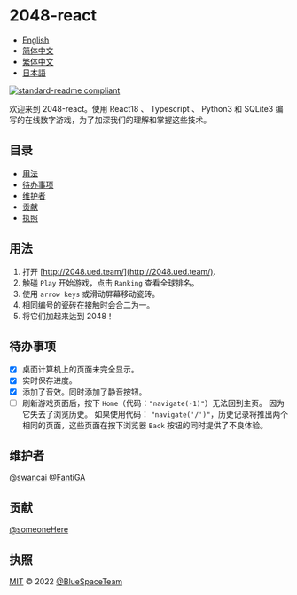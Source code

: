 <!--
 * @Author: fantiga
 * @Date: 2022-06-16 12:51:39
 * @LastEditTime: 2022-06-21 17:17:41
 * @LastEditors: fantiga
 * @Description: 
 * @FilePath: /2048-react/README.zh-CN.md
-->
# 2048-react

- [English](README.md)
- [简体中文](README.zh-CN.md)
- [繁体中文](README.zh-TW.md)
- [日本語](README.ja.md)

[![standard-readme compliant](https://img.shields.io/badge/standard--readme-OK-green.svg?style=flat-square)](https://github.com/RichardLitt/standard-readme)

欢迎来到 2048-react。使用 React18 、 Typescript 、 Python3 和 SQLite3 编写的在线数字游戏，为了加深我们的理解和掌握这些技术。

## 目录

- [用法](#用法)
- [待办事项](#待办事项)
- [维护者](#维护者)
- [贡献](#贡献)
- [执照](#执照)

## 用法

1. 打开 [http://2048.ued.team/](http://2048.ued.team/).
2. 触碰 `Play` 开始游戏，点击 `Ranking` 查看全球排名。
3. 使用 `arrow keys` 或滑动屏幕移动瓷砖。
4. 相同编号的瓷砖在接触时会合二为一。
5. 将它们加起来达到 2048！

## 待办事项

- [x] 桌面计算机上的页面未完全显示。
- [x] 实时保存进度。
- [x] 添加了音效。同时添加了静音按钮。
- [ ] 刷新游戏页面后，按下 `Home`（代码：`"navigate(-1)"`）无法回到主页。 因为它失去了浏览历史。 如果使用代码： `"navigate('/')"`，历史记录将推出两个相同的页面，这些页面在按下浏览器 `Back` 按钮的同时提供了不良体验。

## 维护者

[@swancai](https://github.com/swancai)
[@FantiGA](https://github.com/FantiGA)

## 贡献

[@someoneHere](https://github.com/someoneHere)

## 执照

[MIT](LICENSE)  © 2022 [@BlueSpaceTeam](https://github.com/BlueSpaceTeam)

